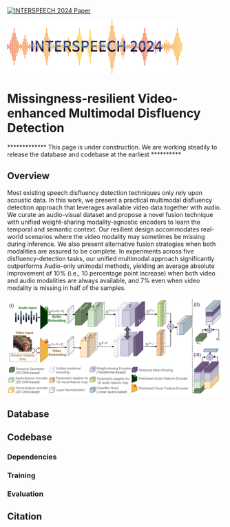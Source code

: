 [![INTERSPEECH 2024 Paper](https://img.shields.io/badge/INterspeech%202024%20Paper-accepted-brightgreen.svg?style=for-the-badge)](https://www.interspeech2024.org/)

![INterspeech Logo](utils\logo-2024.png)
# Missingness-resilient Video-enhanced Multimodal Disfluency Detection

************* This page is under construction. We are working steadily to release the database and codebase at the earliest **********

## Overview

Most existing speech disfluency detection techniques only rely upon acoustic data. In this work, we present a practical multimodal disfluency detection approach that leverages available video data together with audio. We curate an audio-visual dataset and propose a novel fusion technique with unified weight-sharing modality-agnostic encoders to learn the temporal and semantic context. Our resilient design accommodates real-world scenarios where the video modality may sometimes be missing during inference. We also present alternative fusion strategies when both modalities are assured to be complete. In experiments across five disfluency-detection tasks, our unified multimodal approach significantly outperforms Audio-only unimodal methods, yielding an average absolute improvement of 10% (i.e., 10 percentage point increase) when both video and audio modalities are always available, and 7% even when video modality is missing in half of the samples.

![System Diagram](utils\Interspeech_overall.drawio_annoated.png)

## Database

<!-- https://figshare.com/articles/dataset/Audio_Visual_Database_for_Speech_Disfluency/25526953

wget https://figshare.com/ndownloader/articles/25526953/versions/1 -->

## Codebase

### Dependencies
<!-- The required packages are listed in requirements.txt and can be installed as :
```
pip install -r requirements.txt
``` -->


### Training

<!-- Use the following command to train the model from scratch using the preprocessed data which are assumed to be in the folder saved_var/.

```

python training_person_id.py

```

Note : We provide the final version of the best hyperparameters for reproduction.

In the folder data_prep/ additional scripts used for preparing the data to the format in saved_var/ is provided. -->


### Evaluation

<!-- We provide a notebook (evaluation_tutorial_notebook.ipynb) to verify our results on the labeled validation set using the checkpoint available [here](https://drive.google.com/file/d/1444wvkD6kjUjZuhWncTyKaDUcXXO8r0X/view?usp=drive_link). -->



## Citation

<!-- If you use this machine learning codebase or the insights in your research work, please consider citing:
```
@inproceedings{mohapatra2023person,
  title={Person identification with wearable sensing using missing feature encoding and multi-stage modality fusion},
  author={Mohapatra, Payal and Pandey, Akash and Keten, Sinan and Chen, Wei and Zhu, Qi},
  booktitle={ICASSP 2023-2023 IEEE International Conference on Acoustics, Speech and Signal Processing (ICASSP)},
  pages={1--2},
  year={2023},
  organization={IEEE}
}
``` -->
